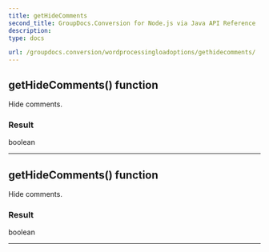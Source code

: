 ```yaml
---
title: getHideComments
second_title: GroupDocs.Conversion for Node.js via Java API Reference
description: 
type: docs

url: /groupdocs.conversion/wordprocessingloadoptions/gethidecomments/
---
```


## getHideComments()  function

 Hide comments.
 

### Result
boolean


---


## getHideComments()  function

 Hide comments.
 

### Result
boolean


---


